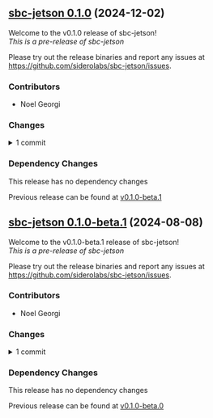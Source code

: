 ## [sbc-jetson 0.1.0](https://github.com/siderolabs/sbc-jetson/releases/tag/v0.1.0) (2024-12-02)

Welcome to the v0.1.0 release of sbc-jetson!  
*This is a pre-release of sbc-jetson*



Please try out the release binaries and report any issues at
https://github.com/siderolabs/sbc-jetson/issues.

### Contributors

* Noel Georgi

### Changes
<details><summary>1 commit</summary>
<p>

* [`66a6b23`](https://github.com/siderolabs/sbc-jetson/commit/66a6b236e6e37ff9df85ff3c86b840a9a86fe041) chore: bump deps
</p>
</details>

### Dependency Changes

This release has no dependency changes

Previous release can be found at [v0.1.0-beta.1](https://github.com/siderolabs/sbc-jetson/releases/tag/v0.1.0-beta.1)

## [sbc-jetson 0.1.0-beta.1](https://github.com/siderolabs/sbc-jetson/releases/tag/v0.1.0-beta.1) (2024-08-08)

Welcome to the v0.1.0-beta.1 release of sbc-jetson!  
*This is a pre-release of sbc-jetson*



Please try out the release binaries and report any issues at
https://github.com/siderolabs/sbc-jetson/issues.

### Contributors

* Noel Georgi

### Changes
<details><summary>1 commit</summary>
<p>

* [`4233f5a`](https://github.com/siderolabs/sbc-jetson/commit/4233f5aa5e1173147c23635eaefa36f7138c2a0f) chore: rekres and bump deps
</p>
</details>

### Dependency Changes

This release has no dependency changes

Previous release can be found at [v0.1.0-beta.0](https://github.com/siderolabs/sbc-jetson/releases/tag/v0.1.0-beta.0)

